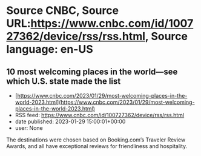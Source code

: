 # Source CNBC, Source URL:https://www.cnbc.com/id/100727362/device/rss/rss.html, Source language: en-US

## 10 most welcoming places in the world—see which U.S. state made the list
 - [https://www.cnbc.com/2023/01/29/most-welcoming-places-in-the-world-2023.html](https://www.cnbc.com/2023/01/29/most-welcoming-places-in-the-world-2023.html)
 - RSS feed: https://www.cnbc.com/id/100727362/device/rss/rss.html
 - date published: 2023-01-29 15:00:01+00:00
 - user: None

The destinations were chosen based on Booking.com’s Traveler Review Awards, and all have exceptional reviews for friendliness and hospitality.
